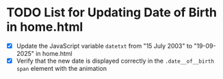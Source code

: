 # TODO List for Updating Date of Birth in home.html

- [x] Update the JavaScript variable `datetxt` from "15 July 2003" to "19-09-2025" in home.html
- [x] Verify that the new date is displayed correctly in the `.date__of__birth span` element with the animation

